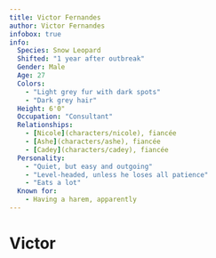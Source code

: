 ```yaml
---
title: Victor Fernandes
author: Victor Fernandes
infobox: true
info:
  Species: Snow Leopard
  Shifted: "1 year after outbreak"
  Gender: Male
  Age: 27
  Colors:
    - "Light grey fur with dark spots"
    - "Dark grey hair"
  Height: 6'0"
  Occupation: "Consultant"
  Relationships:
    - [Nicole](characters/nicole), fiancée
    - [Ashe](characters/ashe), fiancée
    - [Cadey](characters/cadey), fiancée
  Personality:
    - "Quiet, but easy and outgoing"
    - "Level-headed, unless he loses all patience"
    - "Eats a lot"
  Known for:
    - Having a harem, apparently
---
```

# Victor
